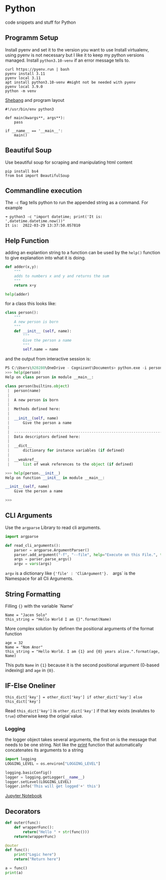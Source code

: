 # Python
code snippets and stuff for Python
## Programm Setup
Install pyenv and set it to the version you want to use
Install virtualenv, using pyenv is not necessary but I like it to keep my python versions managed.
Install `python3.10-venv` if an error message tells to.
```
curl https://pyenv.run | bash
pyenv install 3.11
pyenv local 3.11
apt install python3.10-venv #might not be needed with pyenv
pyenv local 3.9.0
python -m venv
```
[Shebang](https://stackoverflow.com/questions/6908143/should-i-put-shebang-in-python-scripts-and-what-form-should-it-take) and program layout
```
#!/usr/bin/env python3

def main(kwargs**, args**):
    pass

if __name__ == '__main__':
    main()
```

## Beautiful Soup
Use beautiful soup for scraping and manipulating html content
```
pip install bs4
from bs4 import BeautifulSoup
```
## Commandline execution
The `-c` flag tells python to run the appended string as a command.
For example 
```
➜ python3 -c "import datetime; print('It is: ',datetime.datetime.now())"
It is:  2022-03-29 13:37:50.057810
```
## Help Function
adding an explantion string to a function can be used by the `help()` function 
to give explanation into what it is doing.
```python
def adder(x,y):
    """
    adds to numbers x and y and returns the sum
    """
    return x+y

help(adder)
```
for a class this looks like:
```python
class person():
    """
    A new person is born
    """
    def __init__ (self, name):
        """
        Give the person a name
        """
        self.name = name
```
and the output from interactive session is:
```python
PS C:\Users\920280\OneDrive - Cognizant\Documents> python.exe -i person.py
>>> help(person)
Help on class person in module __main__:

class person(builtins.object)
 |  person(name)
 |  
 |  A new person is born
 |  
 |  Methods defined here:
 |  
 |  __init__(self, name)
 |      Give the person a name
 |  
 |  ----------------------------------------------------------------------
 |  Data descriptors defined here:
 |  
 |  __dict__
 |      dictionary for instance variables (if defined)
 |  
 |  __weakref__
 |      list of weak references to the object (if defined)

>>> help(person.__init__) 
Help on function __init__ in module __main__:

__init__(self, name)
    Give the person a name

>>> 
```

## CLI Arguments
Use the `argparse` Library to read cli arguments.
```python
import argparse

def read_cli_arguments():
    parser = argparse.ArgumentParser()
    parser.add_argument("-f", "--file", help="Execute on this File.", type=str)
    args = parser.parse_args()
    argv = vars(args)
```

`argv` is a dictionary like `{'file' : 'CliArgument'}. 
`args` is the Namespace for all Cli Arguments.

## String Formatting
Filling `{}` with the variable `Name'
```
Name = "Jacen Solo"
this_string = "Hello World I am {}".format(Name)
```
More complex solution by definen the positional arguments of the format function
```
age = 32
Name = "Nom Anor"
this_string = "Hello World. I am {1} and {0} years alive.".format(age, Name)
```
This puts `Name` in `{1}` because it is the second positional argument 
(0-based indexing) and `age` in `{0}`.

## IF-Else Oneliner

```
this_dict['key'] = other_dict['key'] if other_dict['key'] else this_dict['key']
```
Read `this_dict['key']` is `other_dict['key']` if that key exists (evalutes to `true`)
otherwise keep the origial value.

### Logging
the logger object takes several arguments, the first on is the message that needs to be one string. Not like the 
[print](https://docs.python.org/3/library/functions.html?highlight=print#print) function that automatically concatenates its arguments to a string
```python
import logging
LOGGING_LEVEL = os.environ["LOGGING_LEVEL"]

logging.basicConfig()
logger = logging.getLogger(__name__)
logger.setLevel(LOGGING_LEVEL)
logger.info('This will get logged'+' this')
```
[Jupyter Notebook](test.ipynb)

## Decorators

```python
def outer(func):
    def wrapperFunc():
        return("Hello " + str(func()))
    return(wrapperFunc)

@outer
def func():
    print("Logic here")
    return("Return here")

a = func()
print(a)
```
